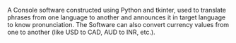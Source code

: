 A Console software constructed using Python and tkinter, used to translate phrases from one language to another and announces it in target language to know pronunciation. The Software can also convert currency values from one to another (like USD to CAD, AUD to INR, etc.).
